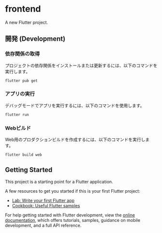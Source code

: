 # frontend

A new Flutter project.

## 開発 (Development)

### 依存関係の取得

プロジェクトの依存関係をインストールまたは更新するには、以下のコマンドを実行します。

```bash
flutter pub get
```

### アプリの実行

デバッグモードでアプリを実行するには、以下のコマンドを使用します。

```bash
flutter run
```

### Webビルド

Web用のプロダクションビルドを作成するには、以下のコマンドを実行します。

```bash
flutter build web
```

## Getting Started

This project is a starting point for a Flutter application.

A few resources to get you started if this is your first Flutter project:

- [Lab: Write your first Flutter app](https://docs.flutter.dev/get-started/codelab)
- [Cookbook: Useful Flutter samples](https://docs.flutter.dev/cookbook)

For help getting started with Flutter development, view the
[online documentation](https://docs.flutter.dev/), which offers tutorials,
samples, guidance on mobile development, and a full API reference.
